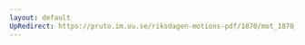 ```yaml
---
layout: default
UpRedirect: https://pruto.im.uu.se/riksdagen-motions-pdf/1870/mot_1870__ak__74/mot_1870__ak__74-002.pdf
---
```

